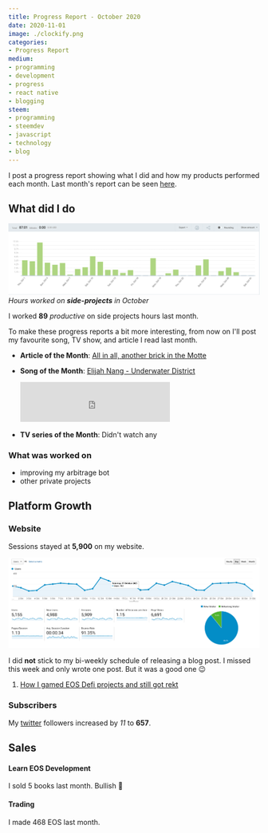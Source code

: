```yaml
---
title: Progress Report - October 2020
date: 2020-11-01
image: ./clockify.png
categories:
- Progress Report
medium:
- programming
- development
- progress
- react native
- blogging
steem:
- programming
- steemdev
- javascript
- technology
- blog
---
```



I post a progress report showing what I did and how my products performed each month.
Last month's report can be seen [here](/progress-report-september-2020).

## What did I do

![Productive Hours in October](./clockify.png)
_Hours worked on **side-projects** in October_

I worked **89** _productive_ on side projects hours last month.

To make these progress reports a bit more interesting, from now on I'll post my favourite song, TV show, and article I read last month.

* **Article of the Month**: [All in all, another brick in the Motte](https://slatestarcodex.com/2014/11/03/all-in-all-another-brick-in-the-motte)
* **Song of the Month**: [Elijah Nang - Underwater District](https://open.spotify.com/track/39oRxKk2dUbSaspLaEHFB2)
    <iframe src="https://open.spotify.com/embed/track/39oRxKk2dUbSaspLaEHFB2" width="300" height="80" frameborder="0" allowtransparency="true" allow="encrypted-media"></iframe>

* **TV series of the Month**: Didn't watch any


### What was worked on

* improving my arbitrage bot
* other private projects


## Platform Growth

### Website

Sessions stayed at **5,900** on my website.

![Website Traffic](./website-traffic.png)

I did **not** stick to my bi-weekly schedule of releasing a blog post.
I missed this week and only wrote one post.
But it was a good one 😉

1. [How I gamed EOS Defi projects and still got rekt](/how-i-gamed-eos-defi-projects-and-still-got-rekt/)

### Subscribers

My [twitter](https://twitter.com/cmichelio) followers increased by _11_ to **657**.

## Sales

#### Learn EOS Development

I sold 5 books last month. Bullish 🚀

#### Trading

I made 468 EOS last month.
